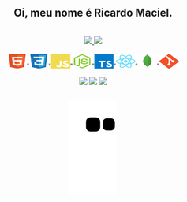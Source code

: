  ## <div align="center">Oi, meu nome é Ricardo Maciel.<div/> 
 <br>
   
<div align="center">
  <a href="https://github.com/Vintaji">
  <img height="180em" src="https://github-readme-stats.vercel.app/api?username=vintaji&show_icons=true&theme=dracula&include_all_commits=true&count_private=true"/>
  <img height="180em" src="https://github-readme-stats.vercel.app/api/top-langs/?username=vintaji&layout=compact&langs_count=7&theme=dracula"/>
</div>
<div align="center"><br>
  <img align="center" alt="ricardo-HTML" height="30" width="40" src="https://raw.githubusercontent.com/devicons/devicon/master/icons/html5/html5-original.svg">
  <img align="center" alt="ricardo-CSS" height="30" width="40" src="https://raw.githubusercontent.com/devicons/devicon/master/icons/css3/css3-original.svg">
  <img align="center" alt="ricardo-Js" height="30" width="40" src="https://raw.githubusercontent.com/devicons/devicon/master/icons/javascript/javascript-plain.svg">
  <img align="center" alt="ricardo-Node" height="30" width="40" src="https://raw.githubusercontent.com/devicons/devicon/master/icons/nodejs/nodejs-original.svg">
  <img align="center" alt="ricardo-Ts" height="30" width="40" src="https://raw.githubusercontent.com/devicons/devicon/master/icons/typescript/typescript-original.svg">
  <img align="center" alt="ricardo-React" height="30" width="40" src="https://raw.githubusercontent.com/devicons/devicon/master/icons/react/react-original.svg">
  <img align="center" alt="ricardo-Mongo" height="30" width="40" src="https://raw.githubusercontent.com/devicons/devicon/master/icons/mongodb/mongodb-original.svg"> 
  <img align="center" alt="ricardo-Git" height="30" width="40" src="https://raw.githubusercontent.com/devicons/devicon/master/icons/git/git-original.svg">
</div> 
<br>
  
<div align="center"> 
  <a href="https://instagram.com/off.maciel" target="_blank"><img src="https://img.shields.io/badge/-Instagram-%23E4405F?style=for-the-badge&logo=instagram&logoColor=white" target="_blank"></a>
  <a href = "mailto:ricardomaciel.js@gmail.com"><img src="https://img.shields.io/badge/-Gmail-%23333?style=for-the-badge&logo=gmail&logoColor=white" target="_blank"></a>
  <a href="https://www.linkedin.com/in/ricardo-maciel-9968231b8/" target="_blank"><img src="https://img.shields.io/badge/-LinkedIn-%230077B5?style=for-the-badge&logo=linkedin&logoColor=white" target="_blank"></a> 
 
 ##
 
![Snake animation](https://github.com/vintaji/vintaji/blob/output/github-contribution-grid-snake.svg)
 
</div>
